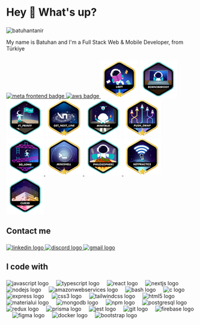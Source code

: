 <h1 align="left">Hey 👋 What's up?</h1>

###
<p align="left"><img src="https://komarev.com/ghpvc/?username=batuhantanir&label=Profile%20views&color=ff0000&style=plastic" alt="batuhantanir" /> </p>
<p align="left">My name is Batuhan and I'm a Full Stack Web & Mobile Developer, from Türkiye</p>



###

<div align="left">
  <a  href="https://www.credly.com/badges/c5917a86-3924-456b-8087-04553f2de5b9/public_url" target="_blank" align="center" >
    <img src="https://i.hizliresim.com/hjyjpgv.png" height="92" alt="meta frontend badge"  />
  </a>
  <a  href="https://www.credly.com/badges/7d3e2867-5c58-4058-8cf5-9b0f8ec48f0d" target="_blank">
    <img src="https://i.hizliresim.com/mimqqqd.png" height="100" alt="aws badge"  />
  </a>
  <img src="https://raw.githubusercontent.com/batuhantanir/batuhantanir/main/badges/libftm.png" height="100" alt="Libft"  />
  <img src="https://raw.githubusercontent.com/batuhantanir/batuhantanir/main/badges/born2beroote.png" height="100" alt="Born 2 Be Root"  />
  <img src="https://raw.githubusercontent.com/batuhantanir/batuhantanir/main/badges/ft_printfe.png" height="100" alt="ft_printf"  />
  <img src="https://raw.githubusercontent.com/batuhantanir/batuhantanir/main/badges/get_next_linem.png" height="100" alt="get next line"  />
  <img src="https://raw.githubusercontent.com/batuhantanir/batuhantanir/main/badges/minitalke.png" height="100" alt="minitalk"  />
  <a  href="https://github.com/batuhantanir/push_swap" target="_blank">
    <img src="https://raw.githubusercontent.com/batuhantanir/batuhantanir/main/badges/push_swapm.png" height="100" alt="push_swap"  />
  </a>
  <a  href="https://github.com/batuhantanir/So_Long" target="_blank">
    <img src="https://raw.githubusercontent.com/batuhantanir/batuhantanir/main/badges/so_longe.png" height="100" alt="so_long"  />
  </a>
   <a  href="https://github.com/batuhantanir/MiniShell" target="_blank">
    <img src="https://raw.githubusercontent.com/batuhantanir/batuhantanir/main/badges/minishellm.png" height="100" alt="Minishell"  />
  </a>
  <a  href="https://github.com/batuhantanir/philosophers" target="_blank">
    <img src="https://raw.githubusercontent.com/batuhantanir/batuhantanir/main/badges/philosopherse.png" height="100" alt="philosophers"  />
  </a>
   <a  href="https://github.com/batuhantanir/netpractice" target="_blank">
    <img src="https://raw.githubusercontent.com/batuhantanir/batuhantanir/main/badges/netpracticem.png" height="100" alt="netpractice"  />
  </a>
  <a  href="https://github.com/batuhantanir/netpractice" target="_blank">
    <img src="https://raw.githubusercontent.com/batuhantanir/batuhantanir/main/badges/cub3de.png" height="100" alt="netpractice"  />
  </a>
</p>

###

<h2 align="left">Contact me</h2>

###

<div align="left">
  <a href="https://www.linkedin.com/in/batuhan-tanir/" target="_blank">
    <img src="https://img.shields.io/static/v1?message=LinkedIn&logo=linkedin&label=&color=0077B5&logoColor=white&labelColor=&style=for-the-badge" height="40" alt="linkedin logo"  />
  </a>
  <a href="https://discord.com/users/610529298893373478" target="_blank">
    <img src="https://img.shields.io/static/v1?message=Discord&logo=discord&label=&color=7289DA&logoColor=white&labelColor=&style=for-the-badge" height="40" alt="discord logo"  />
  </a>
  <a href="mailto:batuhan.tanir00@gmail.com" target="_blank">
    <img src="https://img.shields.io/static/v1?message=Gmail&logo=gmail&label=&color=D14836&logoColor=white&labelColor=&style=for-the-badge" height="40" alt="gmail logo"  />
  </a>
</div>

###

<h2 align="left">I code with</h2>

###

<div align="left">
  <img src="https://skillicons.dev/icons?i=js" height="40" alt="javascript logo"  />
  <img width="12" />
  <img src="https://skillicons.dev/icons?i=ts" height="40" alt="typescript logo"  />
  <img width="12" />
  <img src="https://skillicons.dev/icons?i=react" height="40" alt="react logo"  />
  <img width="12" />
  <img src="https://skillicons.dev/icons?i=nextjs" height="40" alt="nextjs logo"  />
  <img width="12" />
  <img src="https://skillicons.dev/icons?i=nodejs" height="40" alt="nodejs logo"  />
  <img width="12" />
  <img src="https://skillicons.dev/icons?i=aws" height="40" alt="amazonwebservices logo"  />
  <img width="12" />
  <img src="https://skillicons.dev/icons?i=bash" height="40" alt="bash logo"  />
  <img width="12" />
  <img src="https://skillicons.dev/icons?i=c" height="40" alt="c logo"  />
  <img width="12" />
  <img src="https://skillicons.dev/icons?i=express" height="40" alt="express logo"  />
  <img width="12" />
  <img src="https://skillicons.dev/icons?i=css" height="40" alt="css3 logo"  />
  <img width="12" />
  <img src="https://skillicons.dev/icons?i=tailwind" height="40" alt="tailwindcss logo"  />
  <img width="12" />
  <img src="https://skillicons.dev/icons?i=html" height="40" alt="html5 logo"  />
  <img width="12" />
  <img src="https://skillicons.dev/icons?i=materialui" height="40" alt="materialui logo"  />
  <img width="12" />
  <img src="https://skillicons.dev/icons?i=mongodb" height="40" alt="mongodb logo"  />
  <img width="12" />
  <img src="https://cdn.simpleicons.org/npm/CB3837" height="40" alt="npm logo"  />
  <img width="12" />
  <img src="https://skillicons.dev/icons?i=postgres" height="40" alt="postgresql logo"  />
  <img width="12" />
  <img src="https://skillicons.dev/icons?i=redux" height="40" alt="redux logo"  />
  <img width="12" />
  <img src="https://skillicons.dev/icons?i=prisma" height="40" alt="prisma logo"  />
  <img width="12" />
  <img src="https://skillicons.dev/icons?i=jest" height="40" alt="jest logo"  />
  <img width="12" />
  <img src="https://skillicons.dev/icons?i=git" height="40" alt="git logo"  />
  <img width="12" />
  <img src="https://skillicons.dev/icons?i=firebase" height="40" alt="firebase logo"  />
  <img width="12" />
  <img src="https://skillicons.dev/icons?i=figma" height="40" alt="figma logo"  />
  <img width="12" />
  <img src="https://skillicons.dev/icons?i=docker" height="40" alt="docker logo"  />
  <img width="12" />
  <img src="https://skillicons.dev/icons?i=bootstrap" height="40" alt="bootstrap logo"  />
</div>

###
